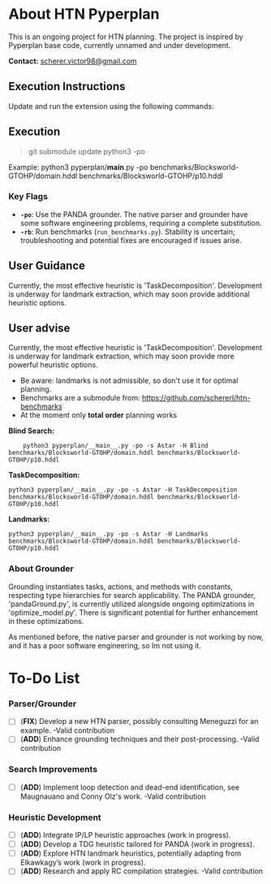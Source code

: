 # About HTN Pyperplan
This is an ongoing project for HTN planning. The project is inspired by Pyperplan base code, currently unnamed and under development.

**Contact:** scherer.victor98@gmail.com

## Execution Instructions
Update and run the extension using the following commands:


## Execution
> git submodule update
> python3 -po <domain> <plan>

Example:
    python3 pyperplan/__main__.py -po benchmarks/Blocksworld-GTOHP/domain.hddl benchmarks/Blocksworld-GTOHP/p10.hddl


### Key Flags
- **`-po`**: Use the PANDA grounder. The native parser and grounder have some software engineering problems, requiring a complete substitution.
- **`-rb`**: Run benchmarks (`run_benchmarks.py`). Stability is uncertain; troubleshooting and potential fixes are encouraged if issues arise.

## User Guidance
Currently, the most effective heuristic is 'TaskDecomposition'. Development is underway for landmark extraction, which may soon provide additional heuristic options.

## User advise

Currently, the most effective heuristic is 'TaskDecomposition'. Development is underway for landmark extraction, which may soon provide more powerful heuristic options.

- Be aware: landmarks is not admissible, so don't use it for optimal planning.
- Benchmarks are a submodule from: https://github.com/schererl/htn-benchmarks
- At the moment only **total order** planning works

**Blind Search:** 
```
    python3 pyperplan/__main__.py -po -s Astar -H Blind benchmarks/Blocksworld-GTOHP/domain.hddl benchmarks/Blocksworld-GTOHP/p10.hddl
```

**TaskDecomposition:** 
```
python3 pyperplan/__main__.py -po -s Astar -H TaskDecomposition benchmarks/Blocksworld-GTOHP/domain.hddl benchmarks/Blocksworld-GTOHP/p10.hddl
```

**Landmarks:** 
```
python3 pyperplan/__main__.py -po -s Astar -H Landmarks benchmarks/Blocksworld-GTOHP/domain.hddl benchmarks/Blocksworld-GTOHP/p10.hddl
```



### About Grounder
Grounding instantiates tasks, actions, and methods with constants, respecting type hierarchies for search applicability. 
The PANDA grounder, 'pandaGround.py', is currently utilized alongside ongoing optimizations in 'optimize_model.py'. 
There is significant potential for further enhancement in these optimizations.

As mentioned before, the native parser and grounder is not working by now, and it has a poor software engineering, so Im not using it.

# To-Do List
### Parser/Grounder
- [ ] (**FIX**) Develop a new HTN parser, possibly consulting Meneguzzi for an example. -Valid contribution
- [ ] (**ADD**) Enhance grounding techniques and their post-processing. -Valid contribution

### Search Improvements
- [ ] (**ADD**) Implement loop detection and dead-end identification, see Maugnauano and Conny Olz's work. -Valid contribution

### Heuristic Development
- [ ] (**ADD**) Integrate IP/LP heuristic approaches (work in progress).
- [ ] (**ADD**) Develop a TDG heuristic tailored for PANDA (work in progress).
- [ ] (**ADD**) Explore HTN landmark heuristics, potentially adapting from Elkawkagy’s work (work in progress).
- [ ] (**ADD**) Research and apply RC compilation strategies. -Valid contribution